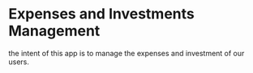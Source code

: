 # Expenses and Investments Management

the intent of this app is to manage the expenses and investment of our users.
